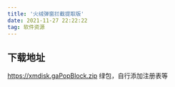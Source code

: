 ```yaml
---
title: '火绒弹窗拦截提取版'
date: 2021-11-27 22:22:22
tag: 软件资源
---
```

<h2>下载地址</h2>
<a href="https://xmdisk.ga/PopBlock.zip">https://xmdisk.gaPopBlock.zip</a>
绿包，自行添加注册表等
